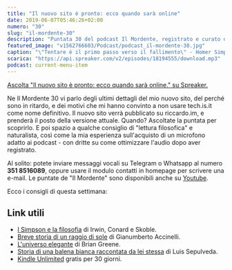 ```yaml
---
title: "Il nuovo sito è pronto: ecco quando sarà online"
date: 2019-06-07T05:46:26+02:00
numero: "30"
slug: "il-mordente-30"
description: "Puntata 30 del podcast Il Mordente, registrato e curato da Riccardo Palombo."
featured_image: "v1562766603/Podcast/podcast_il-mordente-30.jpg"
caption: "\"Tentare è il primo passo verso il fallimento\" - Homer Simpson. L'illustrazione è un omaggio di Felix Petruska."
scarica: "https://api.spreaker.com/v2/episodes/18194555/download.mp3"
podcast: current-menu-item
---
```


<a class="spreaker-player" href="https://www.spreaker.com/episode/18194555" data-resource="episode_id=18194555" data-width="100%" data-height="200" data-theme="light" data-playlist="false" data-playlist-continuous="false" data-autoplay="false" data-live-autoplay="false" data-chapters-image="true" data-episode-image-position="right" data-hide-logo="false" data-hide-likes="false" data-hide-comments="false" data-hide-sharing="false" data-hide-download="true" >Ascolta "Il nuovo sito è pronto: ecco quando sarà online." su Spreaker.</a>

Ne Il Mordente 30 vi parlo degli ultimi dettagli del mio nuovo sito, del perché sono in ritardo, e dei motivi che mi hanno convinto a non usare tech.is.it come nome definitivo. Il nuovo sito verrà pubblicato su riccardo.im, e prenderà il posto della versione attuale. Quando? Ascoltate la puntata per scoprirlo. E poi spazio a qualche consiglio di "lettura filosofica" e naturalista, così come la mia esperienza sull'acquisto di un microfono adatto ai podcast - con dritte su come ottimizzare l'audio dopo aver registrato.

Al solito: potete inviare messaggi vocali su Telegram o Whatsapp al numero **351 8516089**, oppure usare il modulo contatti in homepage per scrivere una e-mail. Le puntate de "Il Mordente" sono disponibili anche su <a class="text-info" title="Canale Youtube Riccardo Palombo" href="https://www.youtube.com/riccardopalombo">Youtube</a>.

Ecco i consigli di questa settimana:

## Link utili
<ul>
<li><a class="text-info" href="https://amzn.to/2KvGqdX" target="_blank" rel="nofollow" title="Vedi il libro I Simpson e la filosofia">I Simpson e la filosofia</a> di Irwin, Conard e Skoble.</li>
<li><a class="text-info" href="https://amzn.to/2EwSub5" target="_blank" rel="nofollow" title="Vedi il libro Breve storia di un raggio di sole">Breve storia di un raggio di sole</a> di Gianumberto Accinelli.</li>
<li><a class="text-info" href="https://amzn.to/2JFUeSJ" target="_blank" rel="nofollow" title="Vedi il libro L'universo elegante">L'universo elegante</a> di Brian Greene.</li>
<li><a class="text-info" href="https://amzn.to/2WsdE4g" target="_blank" rel="nofollow" title="Vedi il libro di Luis Sepulveda">Storia di una balena bianca raccontata da lei stessa</a> di Luis Sepulveda.</li>
<li><a class="text-info" href="https://www.amazon.it/kindle-dbs/hz/signup?tag=eeepcit-21" target="_blank" title="Kindle Unlimited 30 giorni">Kindle Unlimited</a> gratis per 30 giorni.</li>
</ul>
